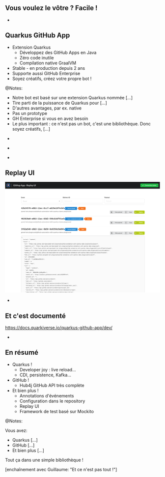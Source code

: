 ## Vous voulez le vôtre ? Facile !

-

## Quarkus GitHub App

* Extension Quarkus
  * Développez des GitHub Apps en Java
  * Zéro code inutile
  * Compilation native GraalVM
* Stable - en production depuis 2 ans
* Supporte aussi GitHub Enterprise
* Soyez créatifs, créez votre propre bot !

@Notes:

* Notre bot est basé sur une extension Quarkus nommée  [...]
* Tire parti de la puissance de Quarkus pour [...]
* D'autres avantages, par ex. native
* Pas un prototype
* GH Enterprise si vous en avez besoin
* Le plus important : ce n'est pas un bot, c'est une bibliothèque.
  Donc soyez créatifs, [...]

-

<!-- .element data-background="images/tweet-close-osgi-tickets.png" data-background-size="auto" -->

-

<!-- .element data-background="images/github-automation-with-quarkus-demo-time.svg" data-background-size="contain" -->

-

<!-- .element data-visibility="hidden" -->

## Replay UI

![](images/replay-ui.png)

-

## Et c'est documenté

https://docs.quarkiverse.io/quarkus-github-app/dev/

-

## En résumé

* Quarkus !
  * Developer joy : live reload...
  * CDI, persistence, Kafka...
* GitHub !
  * Hub4j GitHub API très complète
* Et bien plus !
  * Annotations d'événements
  * Configuration dans le repository
  * Replay UI
  * Framework de test basé sur Mockito

@Notes:

Vous avez:

* Quarkus [...]
* GitHub [...]
* Et bien plus [...]

Tout ça dans une simple bibliothèque !

\[enchaînement avec Guillaume: "Et ce n'est pas tout !"]